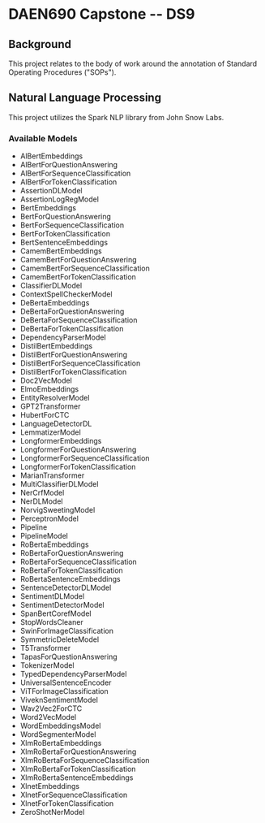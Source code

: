 # DAEN690 Capstone -- DS9

## Background

This project relates to the body of work around the annotation of Standard Operating Procedures ("SOPs").

## Natural Language Processing

This project utilizes the Spark NLP library from John Snow Labs.

### Available Models

- AlBertEmbeddings
- AlBertForQuestionAnswering
- AlBertForSequenceClassification
- AlBertForTokenClassification
- AssertionDLModel
- AssertionLogRegModel
- BertEmbeddings
- BertForQuestionAnswering
- BertForSequenceClassification
- BertForTokenClassification
- BertSentenceEmbeddings
- CamemBertEmbeddings
- CamemBertForQuestionAnswering
- CamemBertForSequenceClassification
- CamemBertForTokenClassification
- ClassifierDLModel
- ContextSpellCheckerModel
- DeBertaEmbeddings
- DeBertaForQuestionAnswering
- DeBertaForSequenceClassification
- DeBertaForTokenClassification
- DependencyParserModel
- DistilBertEmbeddings
- DistilBertForQuestionAnswering
- DistilBertForSequenceClassification
- DistilBertForTokenClassification
- Doc2VecModel
- ElmoEmbeddings
- EntityResolverModel
- GPT2Transformer
- HubertForCTC
- LanguageDetectorDL
- LemmatizerModel
- LongformerEmbeddings
- LongformerForQuestionAnswering
- LongformerForSequenceClassification
- LongformerForTokenClassification
- MarianTransformer
- MultiClassifierDLModel
- NerCrfModel
- NerDLModel
- NorvigSweetingModel
- PerceptronModel
- Pipeline
- PipelineModel
- RoBertaEmbeddings
- RoBertaForQuestionAnswering
- RoBertaForSequenceClassification
- RoBertaForTokenClassification
- RoBertaSentenceEmbeddings
- SentenceDetectorDLModel
- SentimentDLModel
- SentimentDetectorModel
- SpanBertCorefModel
- StopWordsCleaner
- SwinForImageClassification
- SymmetricDeleteModel
- T5Transformer
- TapasForQuestionAnswering
- TokenizerModel
- TypedDependencyParserModel
- UniversalSentenceEncoder
- ViTForImageClassification
- ViveknSentimentModel
- Wav2Vec2ForCTC
- Word2VecModel
- WordEmbeddingsModel
- WordSegmenterModel
- XlmRoBertaEmbeddings
- XlmRoBertaForQuestionAnswering
- XlmRoBertaForSequenceClassification
- XlmRoBertaForTokenClassification
- XlmRoBertaSentenceEmbeddings
- XlnetEmbeddings
- XlnetForSequenceClassification
- XlnetForTokenClassification
- ZeroShotNerModel